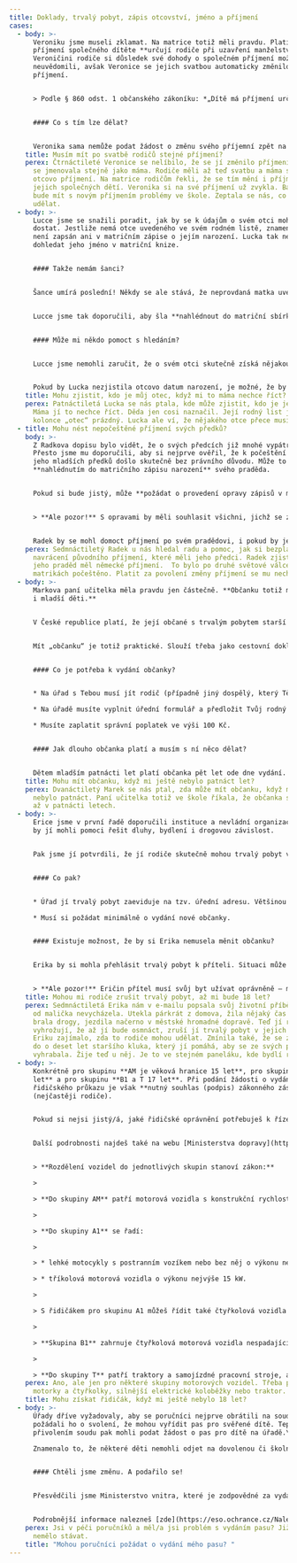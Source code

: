 ```yaml
---
title: Doklady, trvalý pobyt, zápis otcovství, jméno a příjmení
cases:
  - body: >-
      Veroniku jsme museli zklamat. Na matrice totiž měli pravdu. Platí, že
      příjmení společného dítěte **určují rodiče při uzavření manželství**.
      Veroničini rodiče si důsledek své dohody o společném příjmení možná ani
      neuvědomili, avšak Veronice se jejich svatbou automaticky změnilo
      příjmení. 


      > Podle § 860 odst. 1 občanského zákoníku: *„Dítě má příjmení určené při uzavření manželství svých rodičů pro společné děti manželů.“* 


      #### Co s tím lze dělat? 


      Veronika sama nemůže podat žádost o změnu svého příjemní zpět na příjmení původní. Může ale požádat rodiče, aby na matrice podali žádost za ni. Budou však muset zaplatit správní poplatek ve výši 100 Kč.
    title: Musím mít po svatbě rodičů stejné příjmení?
    perex: Čtrnáctileté Veronice se nelíbilo, že se jí změnilo příjmení. Od narození
      se jmenovala stejně jako máma. Rodiče měli až teď svatbu a máma si vzala
      otcovo příjmení. Na matrice rodičům řekli, že se tím mění i příjmení
      jejich společných dětí. Veronika si na své příjmení už zvykla. Bála se, že
      bude mít s novým příjmením problémy ve škole. Zeptala se nás, co by mohla
      udělat.
  - body: >-
      Lucce jsme se snažili poradit, jak by se k údajům o svém otci mohla
      dostat. Jestliže nemá otce uvedeného ve svém rodném listě, znamená to, že
      není zapsán ani v matričním zápise o jejím narození. Lucka tak nemůže
      dohledat jeho jméno v matriční knize.


      #### Takže nemám šanci?


      Šance umírá poslední! Někdy se ale stává, že neprovdaná matka uvede otce svého dítěte na tzv. hlášení o narození, které vyplňuje v porodnici. Pak ale rodiče z nějakého důvodu nedojdou na matriku, aby učinili souhlasné prohlášení o určení otcovství. Otec tak není zapsán do matriky a na rodný list dítěte. Hlášení z porodnice je však podkladem pro matriční zápis a je uschováno v tzv. matriční sbírce listin. **Což byla pro Lucku dobrá zpráva.**


      Lucce jsme tak doporučili, aby šla **nahlédnout do matriční sbírky listin**. Dali jsme jí kontakt na konkrétní krajský úřad, který sbírku vede. Určuje se to podle místa narození dítěte. Lucce jsme doporučili, aby se na krajský úřad předem objednala po telefonu nebo e-mailem. Taky jsme ji poučili, že musí počítat s tím, že za nahlédnutí zaplatí 50 Kč.


      #### Může mi někdo pomoct s hledáním?


      Lucce jsme nemohli zaručit, že o svém otci skutečně získá nějakou informaci. Pokud by však v hlášení o jejím narození bylo uvedeno otcovo jméno, příjmení i datum narození, mohla by hledat dál. Pomoci by jí mohli na úřadě v místě jejího bydliště. Tam by mohla **podat žádost o zprostředkování kontaktu**. Zaplatit by za ni musela 500 Kč. 


      Pokud by Lucka nezjistila otcovo datum narození, je možné, že by vypátrala třeba alespoň jeho jméno a příjmení, případně další informace. Ty by jí mohly pomoci rozpovídat její mámu.
    title: Mohu zjistit, kdo je můj otec, když mi to máma nechce říct?
    perex: Patnáctiletá Lucka se nás ptala, kde může zjistit, kdo je jejím otcem.
      Máma jí to nechce říct. Děda jen cosi naznačil. Její rodný list je v
      kolonce „otec“ prázdný. Lucka ale ví, že nějakého otce přece musí mít.
  - title: Mohu nést nepočeštěné příjmení svých předků?
    body: >-
      Z Radkova dopisu bylo vidět, že o svých předcích již mnohé vypátral.
      Přesto jsme mu doporučili, aby si nejprve ověřil, že k počeštění příjmení
      jeho mladších předků došlo skutečně bez právního důvodu. Může to udělat
      **nahlédnutím do matričního zápisu narození** svého praděda.


      Pokud si bude jistý, může **požádat o provedení opravy zápisů v matričních knihách**. Matrika na jejich základě může vydat nové doklady. Všechny tyto úkony musí matrika udělat **bezplatně**.


      > **Ale pozor!** S opravami by měli souhlasit všichni, jichž se zápisy týkají. Po opravě rodných a oddacích listů si totiž budou muset vyřídit nové doklady (občanku, pas, řidičák nebo nejrůznější průkazky). 


      Radek by se mohl domoct příjmení po svém pradědovi, i pokud by jeho příbuzní se změnou nesouhlasili. Může na matrice **požádat o povolení změny příjmení za snížený správní poplatek**, neboť jeho současné příjmení úřady dříve zkomolily. Stálo by ho to však **100 Kč**.
    perex: Sedmnáctiletý Radek u nás hledal radu a pomoc, jak si bezplatně vymoci
      navrácení původního příjmení, které měli jeho předci. Radek zjistil, že
      jeho praděd měl německé příjmení.  To bylo po druhé světové válce v
      matrikách počeštěno. Platit za povolení změny příjmení se mu nechtělo.
  - body: >-
      Markova paní učitelka měla pravdu jen částečně. **Občanku totiž mohou mít
      i mladší děti.**


      V České republice platí, že její občané s trvalým pobytem starší patnácti let **mají povinnost** mít občanku. Mladší děti občanku mít **nemusí, ale mohou.** 


      Mít „občanku“ je totiž praktické. Slouží třeba jako cestovní doklad v zemích Evropské unie. Nemusíš tak mít pas, abys jel/a třeba do Rakouska, na Slovensko, do Chorvatska nebo do Francie. Občanskou také můžeš prokázat svůj věk – třeba když si budeš kupovat žákovskou jízdenku na autobus nebo dětskou vstupenku na koupaliště.


      #### Co je potřeba k vydání občanky?


      * Na úřad s Tebou musí jít rodič (případně jiný dospělý, který Tě má v péči a zastupuje Tě ze zákona nebo na základě rozhodnutí soudu – např. poručník, pěstoun, nebo ředitel dětského domova).

      * Na úřadě musíte vyplnit úřední formulář a předložit Tvůj rodný list. Pokud si úřad není jistý Tvým státním občanstvím, může požadovat i doložení osvědčení o státním občanství.

      * Musíte zaplatit správní poplatek ve výši 100 Kč.


      #### Jak dlouho občanka platí a musím s ní něco dělat? 


      Dětem mladším patnácti let platí občanka pět let ode dne vydání. O občanku se taky musíš starat. Zákon říká, že bys ji měl/a chránit před ztrátou, odcizením, zničením nebo nebezpečím zneužití.
    title: Mohu mít občanku, když mi ještě nebylo patnáct let?
    perex: Dvanáctiletý Marek se nás ptal, zda může mít občanku, když mu ještě
      nebylo patnáct. Paní učitelka totiž ve škole říkala, že občanka se vydává
      až v patnácti letech.
  - body: >-
      Erice jsme v první řadě doporučili instituce a nevládní organizace, které
      by jí mohli pomoci řešit dluhy, bydlení i drogovou závislost. 


      Pak jsme jí potvrdili, že jí rodiče skutečně mohou trvalý pobyt v jejich bytě zrušit (přesněji podat návrh na zrušení údaje o místu jejího trvalého pobytu). Zákon k takovému úkonu stanovuje dvě podmínky. Obě dvě pravděpodobně po nabytí plnoletosti splní – rodiče jí nedovolí v jejich bytě bydlet (čímž zanikne její užívací právo k bytu) a fakticky nebude v jejich bytě bydlet.


      #### Co pak? 


      * Úřad jí trvalý pobyt zaeviduje na tzv. úřední adresu. Většinou se jedná o adresu městského úřadu, magistrátu nebo úřadu městské části.  

      * Musí si požádat minimálně o vydání nové občanky. 


      #### Existuje možnost, že by si Erika nemusela měnit občanku? 


      Erika by si mohla přehlásit trvalý pobyt k příteli. Situaci může malinko zkomplikovat to, že žije v domě na stejné adrese. Na úřadech občas nevědí, jak tuto situaci řešit. Místo trvalého pobytu je totiž evidováno k číslu domu, nikoliv k bytu. Takže vlastně ani nejde o změnu. Ale je třeba o tom sepsat protokol a vyžádat si jeho kopii. Pokud to Erika udělá, nebude si muset žádat o novou občanku. 


      > **Ale pozor!** Eričin přítel musí svůj byt užívat oprávněně – měl by být jeho majitelem, nebo v něm bydlet na základě smlouvy s majitelem. Zároveň je nejlepší, pokud Erika půjde na úřad spolu s přítelem. Přítel musí souhlasit, že u něj může bydlet, a že jí dává souhlas se „změnou místa trvalého pobytu“.
    title: Mohou mi rodiče zrušit trvalý pobyt, až mi bude 18 let?
    perex: Sedmnáctiletá Erika nám v e-mailu popsala svůj životní příběh. S rodiči
      od malička nevycházela. Utekla párkrát z domova, žila nějaký čas s partou,
      brala drogy, jezdila načerno v městské hromadné dopravě. Teď jí rodiče
      vyhrožují, že až jí bude osmnáct, zruší jí trvalý pobyt v jejich bytě.
      Eriku zajímalo, zda to rodiče mohou udělat. Zmínila také, že se zamilovala
      do o deset let staršího kluka, který jí pomáhá, aby se ze svých problémů
      vyhrabala. Žije teď u něj. Je to ve stejném paneláku, kde bydlí rodiče.
  - body: >-
      Konkrétně pro skupinu **AM je věková hranice 15 let**, pro skupinu **A1 16
      let** a pro skupinu **B1 a T 17 let**. Při podání žádosti o vydání
      řidičského průkazu je však **nutný souhlas (podpis) zákonného zástupce**
      (nejčastěji rodiče).


      Pokud si nejsi jistý/á, jaké řidičské oprávnění potřebuješ k řízení konkrétního vozidla, obrať se na kterýkoliv **registr řidičů** (tj. úřady obcí s rozšířenou působností, typicky městské úřady a magistráty). Při pokládání dotazu uveď technické specifikace vozidla, které chceš řídit – počet kol, typ motoru (spalovací či elektrický), výkon motoru, zdvihový objem válců, hmotnost vozidla atd.. 


      Další podrobnosti najdeš také na webu [Ministerstva dopravy](https://www.mdcr.cz/Zivotni-situace/Ridicske-prukazy/Cesky-RP). 


      > **Rozdělení vozidel do jednotlivých skupin stanoví zákon:**

      >

      > **Do skupiny AM** patří motorová vozidla s konstrukční rychlostí do 45 km/h. Dvoukolová vozidla jsou dále omezena objemem válců spalovacího motoru do 50 cm3 a výkonem elektrického motoru do 4 kW. Do této kategorie tak mohou patřit i některé elektrické koloběžky. Obdobné omezení platí pro tříkolová vozidla. Vozidla čtyřkolová jsou pak omezena hmotností v nenaloženém stavu do 350 kg a motorem do 50 cm3 nebo jiným motorem s výkonem do 4 kW. 

      >

      > **Do skupiny A1** se řadí:

      >

      > * lehké motocykly s postranním vozíkem nebo bez něj o výkonu nejvýše 11 kW a s poměrem výkonu/hmotnosti nejvýše 0,1 kW/kg a se zdvihovým objemem spalovacího motoru nepřevyšujícím 125 cm3,

      > * tříkolová motorová vozidla o výkonu nejvýše 15 kW.

      >

      > S řidičákem pro skupinu A1 můžeš řídit také čtyřkolová vozidla o výkonu motoru do 15 kW, s hmotností v nenaloženém stavu do 400 kg a se zdvihovým objemem spalovacího motoru do 125 cm3.

      >

      > **Skupina B1** zahrnuje čtyřkolová motorová vozidla nespadající do skupiny AM, jejichž výkon není větší než 15 kW a hmotnost v nenaloženém stavu nepřevyšuje 400 kg nebo 550 kg u vozidel určených k přepravě zboží. S řidičákem pro skupinu B1 můžeš řídit i tříkolová vozidla ze skupiny AM.

      >

      > **Do skupiny T** patří traktory a samojízdné pracovní stroje, a to i s přípojným vozidlem.
    perex: Ano, ale jen pro některé skupiny motorových vozidel. Třeba pro menší
      motorky a čtyřkolky, silnější elektrické koloběžky nebo traktor.
    title: Mohu získat řidičák, když mi ještě nebylo 18 let?
  - body: >-
      Úřady dříve vyžadovaly, aby se poručníci nejprve obrátili na soud a
      požádali ho o svolení, že mohou vyřídit pas pro svěřené dítě. Teprve s
      přivolením soudu pak mohli podat žádost o pas pro dítě na úřadě.\

      Znamenalo to, že některé děti nemohli odjet na dovolenou či školní zájezd do zahraničí, protože soud o žádosti poručníků nestihl včas rozhodnout.


      #### Chtěli jsme změnu. A podařilo se!


      Přesvědčili jsme Ministerstvo vnitra, které je zodpovědné za vydávání dokladů, že požadavek úřadů nemá oporu v zákoně. Od podzimu 2018 tak úřady nevyžadují, aby poručníci k žádosti o pas pro svěřené dítě dokládali rozhodnutí soudu. Poručníci tak mohou žádat o pas rovnou, sami a bez dalšího. 


      Podrobnější informace nalezneš [zde](https://eso.ochrance.cz/Nalezene/Edit/6132).
    perex: Jsi v péči poručníků a měl/a jsi problém s vydáním pasu? Již by se to
      nemělo stávat.
    title: "Mohou poručníci požádat o vydání mého pasu? "
---
```

